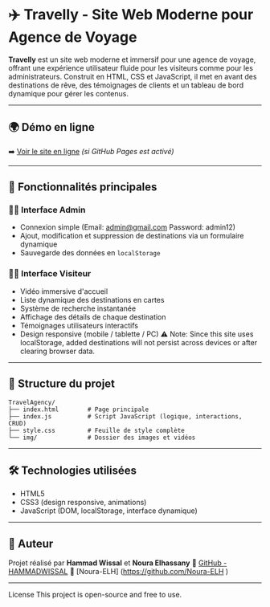 
# ✈️ Travelly - Site Web Moderne pour Agence de Voyage

**Travelly** est un site web moderne et immersif pour une agence de voyage, offrant une expérience utilisateur fluide pour les visiteurs comme pour les administrateurs. Construit en HTML, CSS et JavaScript, il met en avant des destinations de rêve, des témoignages de clients et un tableau de bord dynamique pour gérer les contenus.

---

## 🌍 Démo en ligne

➡️ [Voir le site en ligne](https://hammadwissal.github.io/TravelAgency/) *(si GitHub Pages est activé)*

---

## 🧩 Fonctionnalités principales

### 👨‍💼 Interface Admin
- Connexion simple (Email: admin@gmail.com Password: admin12)
- Ajout, modification et suppression de destinations via un formulaire dynamique
- Sauvegarde des données en `localStorage`

### 👩‍💻 Interface Visiteur
- Vidéo immersive d'accueil
- Liste dynamique des destinations en cartes
- Système de recherche instantanée
- Affichage des détails de chaque destination
- Témoignages utilisateurs interactifs
- Design responsive (mobile / tablette / PC)
⚠️ Note: Since this site uses localStorage, added destinations will not persist across devices or after clearing browser data.

---

## 📁 Structure du projet

```
TravelAgency/
├── index.html        # Page principale
├── index.js          # Script JavaScript (logique, interactions, CRUD)
├── style.css         # Feuille de style complète
└── img/              # Dossier des images et vidéos
```

---

## 🛠️ Technologies utilisées

- HTML5
- CSS3 (design responsive, animations)
- JavaScript (DOM, localStorage, interface dynamique)


---

## 👤 Auteur

Projet réalisé par **Hammad Wissal** et **Noura Elhassany** 
🔗 [GitHub - HAMMADWISSAL](https://github.com/HAMMADWISSAL)
🔗 [Noura-ELH] (https://github.com/Noura-ELH )


---

License
This project is open-source and free to use.
